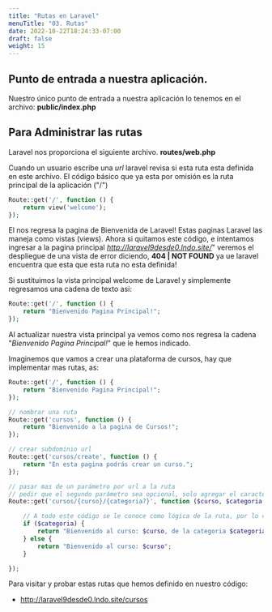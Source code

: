 ```yaml
---
title: "Rutas en Laravel"
menuTitle: "03. Rutas"
date: 2022-10-22T18:24:33-07:00
draft: false
weight: 15
---
```


## Punto de entrada a nuestra aplicación.
Nuestro único punto de entrada a nuestra aplicación lo tenemos en el archivo:
**public/index.php**

## Para Administrar las rutas
Laravel nos proporciona el siguiente archivo.
**routes/web.php**

Cuando un usuario escribe una *url* laravel revisa si esta ruta esta definida en este archivo.
El código básico que ya esta por omisión es la ruta principal de la aplicación ("/")
```php
Route::get('/', function () {
    return view('welcome');
});
```
El nos regresa la pagina de Bienvenida de Laravel!
Estas paginas Laravel las maneja como vistas (views).
Ahora si quitamos este código, e intentamos ingresar a la pagina principal *http://laravel9desde0.lndo.site/*" veremos el despliegue de una vista de error diciendo, **404 | NOT FOUND** ya ue laravel encuentra que esta que esta ruta no esta definida!

Si sustituimos la vista principal welcome de Laravel y simplemente regresamos una cadena de texto asi:
```php
Route::get('/', function () {
    return "Bienvenido Pagina Principal!";
});
```
Al actualizar nuestra vista principal ya vemos como nos regresa la cadena "*Bienvenido Pagina Principal!*" que le hemos indicado.

Imaginemos que vamos a crear una plataforma de cursos, hay que implementar mas rutas, as:
```php
Route::get('/', function () {
    return "Bienvenido Pagina Principal!";
});

// nombrar una ruta
Route::get('cursos', function () {
    return "Bienvenido a la pagina de Cursos!";
});

// crear subdominio url
Route::get('cursos/create', function () {
    return "En esta pagina podrás crear un curso.";
});

// pasar mas de un parámetro por url a la ruta
// pedir que el segundo parámetro sea opcional, solo agregar el caracter ?
Route::get('cursos/{curso}/{categoria?}', function ($curso, $categoria = null) {

    // A todo este código se le conoce como lógica de la ruta, por lo cual lo tendremos que llamar después con un Controlador
    if ($categoria) {
        return "Bienvenido al curso: $curso, de la categoria $categoria.";
    } else {
        return "Bienvenido al curso: $curso";
    }

});
```

Para visitar y probar estas rutas que hemos definido en nuestro código:
- http://laravel9desde0.lndo.site/cursos
